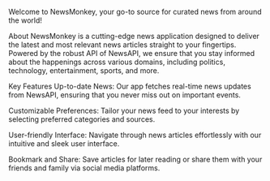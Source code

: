 Welcome to NewsMonkey, your go-to source for curated news from around the world!

About
NewsMonkey is a cutting-edge news application designed to deliver the latest and most relevant news articles straight to your fingertips. Powered by the robust API of NewsAPI, we ensure that you stay informed about the happenings across various domains, including politics, technology, entertainment, sports, and more.

Key Features
Up-to-date News: Our app fetches real-time news updates from NewsAPI, ensuring that you never miss out on important events.

Customizable Preferences: Tailor your news feed to your interests by selecting preferred categories and sources.

User-friendly Interface: Navigate through news articles effortlessly with our intuitive and sleek user interface.

Bookmark and Share: Save articles for later reading or share them with your friends and family via social media platforms.